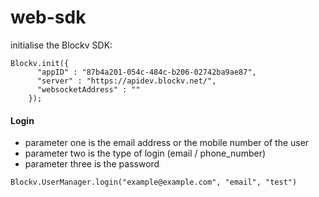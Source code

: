 # web-sdk

initialise the Blockv SDK:

```
Blockv.init({
      "appID" : "87b4a201-054c-484c-b206-02742ba9ae87",
      "server" : "https://apidev.blockv.net/",
      "websocketAddress" : ""
    });
```

#### Login
 - parameter one is the email address or the mobile number of the user
 - parameter two is the type of login (email / phone_number)
 - parameter three is the password 

```
Blockv.UserManager.login("example@example.com", "email", "test")

```
